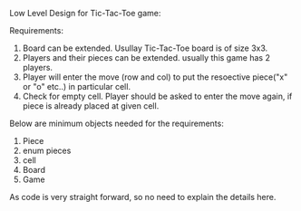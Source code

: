 Low Level Design for Tic-Tac-Toe game:

Requirements:
1. Board can be extended. Usullay Tic-Tac-Toe board is of size 3x3.
2. Players and their pieces can be extended. usually this game has 2 players.
3. Player will enter the move (row and col) to put the resoective piece("x" or "o" etc..) in particular cell.
4. Check for empty cell. Player should be asked to enter the move again, if piece is already placed at given cell.

Below are minimum objects needed for the requirements:
1. Piece
2. enum pieces
3. cell
4. Board
5. Game

As code is very straight forward, so no need to explain the details here.
